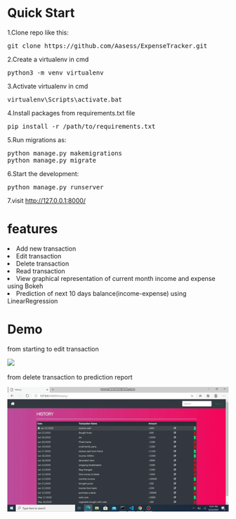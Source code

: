 # Quick Start
1.Clone repo like this:
 <pre>git clone https://github.com/Aasess/ExpenseTracker.git</pre>

2.Create a virtualenv in cmd
<pre>python3 -m venv virtualenv</pre>

3.Activate virtualenv in cmd
<pre>virtualenv\Scripts\activate.bat</pre>

4.Install packages from requirements.txt file
<pre>pip install -r /path/to/requirements.txt</pre>

5.Run migrations as:
<pre>python manage.py makemigrations
python manage.py migrate</pre>

6.Start the development:
<pre>python manage.py runserver</pre>

7.visit http://127.0.0.1:8000/


# features
<li>Add new transaction</li>
<li>Edit transaction</li>
<li>Delete transaction</li>
<li>Read transaction</li>
<li>View graphical representation of current month income and expense using Bokeh</li>
<li>Prediction of next 10 days balance(income-expense) using LinearRegression</li>


# Demo
from starting to edit transaction

<img src="Demo/Hnet-image.gif">

from delete transaction to prediction report

<img src="Demo/2.gif">
